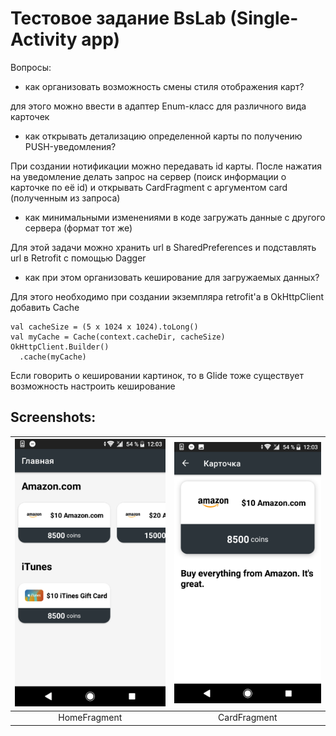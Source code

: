 # Тестовое задание BsLab (Single-Activity app)

Вопросы:
- как организовать возможность смены стиля отображения карт?

для этого можно ввести в адаптер Enum-класс для различного вида карточек
- как открывать детализацию определенной карты по получению PUSH-уведомления?

При создании нотификации можно передавать id карты. После нажатия на уведомление делать запрос на сервер (поиск информации о карточке по её id) и открывать CardFragment с аргументом card (полученным из запроса)
- как минимальными изменениями в коде загружать данные с другого сервера (формат тот же)

Для этой задачи можно хранить url в SharedPreferences и подставлять url в Retrofit с помощью Dagger
- как при этом организовать кеширование для загружаемых данных?

Для этого необходимо при создании экземпляра retrofit'а в OkHttpClient добавить Cache
```
val cacheSize = (5 x 1024 x 1024).toLong()
val myCache = Cache(context.cacheDir, cacheSize)
OkHttpClient.Builder()
  .cache(myCache)
```
Если говорить о кешировании картинок, то в Glide тоже существует возможность настроить кеширование

## Screenshots:

| [![ScreenShot](https://raw.githubusercontent.com/LuckyWins/BsLab-test/master/screenshots/HomeFragment.png)](HomeFragment)  | [![ScreenShot](https://raw.githubusercontent.com/LuckyWins/BsLab-test/master/screenshots/CardFragment.png)](CardFragment) |
|:---:|:---:|
| HomeFragment | CardFragment |
